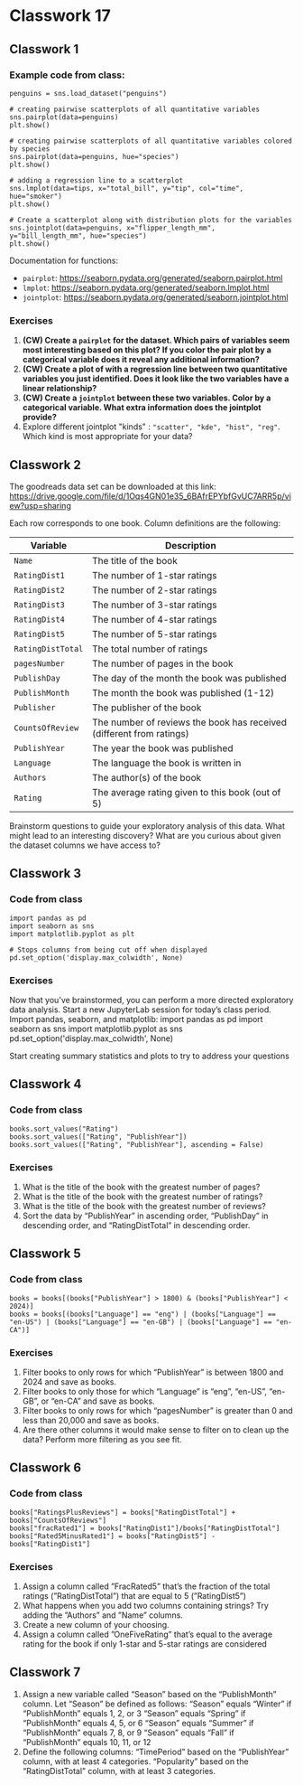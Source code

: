 # Classwork 17

## Classwork 1

### Example code from class:
```
penguins = sns.load_dataset("penguins")

# creating pairwise scatterplots of all quantitative variables
sns.pairplot(data=penguins)
plt.show()

# creating pairwise scatterplots of all quantitative variables colored by species
sns.pairplot(data=penguins, hue="species")
plt.show()

# adding a regression line to a scatterplot
sns.lmplot(data=tips, x="total_bill", y="tip", col="time", hue="smoker")
plt.show()

# Create a scatterplot along with distribution plots for the variables
sns.jointplot(data=penguins, x="flipper_length_mm", y="bill_length_mm", hue="species")
plt.show()
```

Documentation for functions:
* `pairplot`: https://seaborn.pydata.org/generated/seaborn.pairplot.html
*  `lmplot`: https://seaborn.pydata.org/generated/seaborn.lmplot.html
* `jointplot`: https://seaborn.pydata.org/generated/seaborn.jointplot.html

### Exercises 

1. **(CW) Create a `pairplot` for the dataset. Which pairs of variables seem most interesting based on this plot? If you color the pair plot by a categorical variable does it reveal any additional information?**
1. **(CW) Create a plot of with a regression line between two quantitative variables you just identified. Does it look like the two variables have a linear relationship?**
1. **(CW) Create a `jointplot` between these two variables. Color by a categorical variable. What extra information does the jointplot provide?**
1. Explore different jointplot "kinds" : `"scatter", "kde", "hist", "reg"`. Which kind is most appropriate for your data?

## Classwork 2
The goodreads data set can be downloaded at this link: https://drive.google.com/file/d/1Oqs4GN01e35_6BAfrEPYbfGvUC7ARR5p/view?usp=sharing

Each row corresponds to one book. Column definitions are the following:

Variable | Description
--|--
`Name` | The title of the book
`RatingDist1` | The number of 1-star ratings
`RatingDist2` | The number of 2-star ratings
`RatingDist3` | The number of 3-star ratings
`RatingDist4` | The number of 4-star ratings
`RatingDist5` | The number of 5-star ratings
`RatingDistTotal` | The total number of ratings
`pagesNumber` | The number of pages in the book
`PublishDay` | The day of the month the book was published
`PublishMonth` | The month the book was published (1-12)
`Publisher` | The publisher of the book
`CountsOfReview` | The number of reviews the book has received (different from ratings)
`PublishYear` | The year the book was published
`Language` | The language the book is written in
`Authors` | The author(s) of the book
`Rating` | The average rating given to this book (out of 5)

Brainstorm questions to guide your exploratory analysis of this data.
What might lead to an interesting discovery?
What are you curious about given the dataset columns we have access to?

## Classwork 3

### Code from class

```
import pandas as pd
import seaborn as sns
import matplotlib.pyplot as plt

# Stops columns from being cut off when displayed
pd.set_option('display.max_colwidth', None)
```

### Exercises

Now that you’ve brainstormed, you can perform a more directed exploratory data analysis.
Start a new JupyterLab session for today’s class period. 
Import pandas, seaborn, and matplotlib:
import pandas as pd
import seaborn as sns
import matplotlib.pyplot as sns
pd.set_option('display.max_colwidth', None)


Start creating summary statistics and plots to try to address your questions 

## Classwork 4

### Code from class

```
books.sort_values("Rating")
books.sort_values(["Rating", "PublishYear"])
books.sort_values(["Rating", "PublishYear"], ascending = False)
```

### Exercises

1. What is the title of the book with the greatest number of pages?
1. What is the title of the book with the greatest number of ratings?
1. What is the title of the book with the greatest number of reviews?
1. Sort the data by “PublishYear” in ascending order, “PublishDay” in descending order, and “RatingDistTotal” in descending order.


## Classwork 5

### Code from class

```
books = books[(books["PublishYear"] > 1800) & (books["PublishYear"] < 2024)]
books = books[(books["Language"] == "eng") | (books["Language"] == "en-US") | (books["Language"] == "en-GB") | (books["Language"] == "en-CA")]
```

### Exercises

1. Filter books to only rows for which “PublishYear” is between 1800 and 2024 and save as books.
1. Filter books to only those for which “Language” is “eng”, “en-US”, “en-GB”, or “en-CA” and save as books.
1. Filter books to only rows for which “pagesNumber” is greater than 0 and less than 20,000 and save as books.
1. Are there other columns it would make sense to filter on to clean up the data? Perform more filtering as you see fit.

## Classwork 6

### Code from class

```
books["RatingsPlusReviews"] = books["RatingDistTotal"] + books["CountsOfReviews"]	
books["fracRated1"] = books["RatingDist1"]/books["RatingDistTotal"]
books["Rated5MinusRated1"] = books["RatingDist5"] - books["RatingDist1"]
```

### Exercises


1. Assign a column called ”FracRated5” that’s the fraction of the total ratings (”RatingDistTotal”) that are equal to 5 (”RatingDist5”)
1. What happens when you add two columns containing strings? Try adding the ”Authors” and ”Name” columns.
1. Create a new column of your choosing.
1. Assign a column called ”OneFiveRating” that’s equal to the average rating for the book if only 1-star and 5-star ratings are considered

## Classwork 7

1. Assign a new variable called “Season” based on the “PublishMonth” column. Let “Season”  be defined as follows:
      “Season” equals “Winter”  if “PublishMonth”  equals 1, 2, or 3
      “Season”  equals “Spring”  if “PublishMonth” equals 4, 5, or 6
      “Season”  equals “Summer” if “PublishMonth” equals 7, 8, or 9
      “Season”  equals “Fall”  if “PublishMonth” equals 10, 11, or 12
1.  Define the following columns:
      “TimePeriod” based on the “PublishYear” column, with at least 4 categories.
      “Popularity” based on the “RatingDistTotal” column, with at least 3 categories. 
